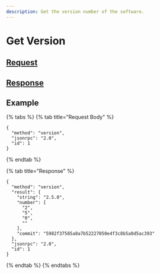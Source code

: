 ```yaml
---
description: Get the version number of the software.
---
```


# Get Version

## [Request](https://github.com/mobilecoinofficial/full-service/blob/main/full-service/src/json\_rpc/v2/api/request.rs#L40)

## [Response](https://github.com/mobilecoinofficial/full-service/blob/main/full-service/src/json\_rpc/v2/api/response.rs#L41)

## Example

{% tabs %}
{% tab title="Request Body" %}
```
{
  "method": "version",
  "jsonrpc": "2.0",
  "id": 1
}
```
{% endtab %}

{% tab title="Response" %}
```
{
  "method": "version",
  "result": {
    "string": "2.5.0",
    "number": [
      "2",
      "5",
      "0",
      ""
    ],
    "commit": "5982f37585a8a7b52227050e4f3c8b5a0d5ac393"
  },
  "jsonrpc": "2.0",
  "id": 1
}
```
{% endtab %}
{% endtabs %}
